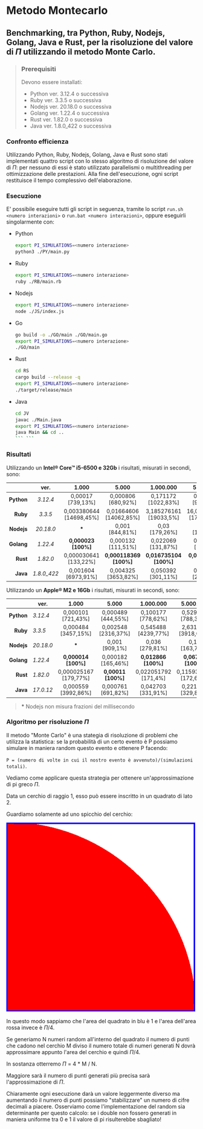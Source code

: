 # Metodo Montecarlo

## Benchmarking, tra Python, Ruby, Nodejs, Golang, Java e Rust, per la risoluzione del valore di $\Pi$ utilizzando il metodo Monte Carlo.

> ### Prerequisiti
>
> Devono essere installati:
>
> - Python ver. 3.12.4 o successiva
> - Ruby ver. 3.3.5 o successiva
> - Nodejs ver. 20.18.0 o successiva
> - Golang ver. 1.22.4 o successiva
> - Rust ver. 1.82.0 o successiva
> - Java ver. 1.8.0_422 o successiva

### Confronto efficienza

Utilizzando Python, Ruby, Nodejs, Golang, Java e Rust sono stati implementati quattro script con lo stesso algoritmo di risoluzione del valore di $\Pi$: per nessuno di essi è stato utilizzato parallelismi o multithreading per ottimizzazione delle prestazioni.
Alla fine dell'esecuzione, ogni script restituisce il tempo complessivo dell'elaborazione.

### Esecuzione

E' possibile eseguire tutti gli script in seguenza, tramite lo script `run.sh <numero interazioni>` o `run.bat <numero interazioni>`, oppure eseguirli singolarmente con:

- Python

  ```sh
  export PI_SIMULATIONS=<numero interazione>
  python3 ./PY/main.py
  ```

- Ruby

  ```sh
  export PI_SIMULATIONS=<numero interazione>
  ruby ./RB/main.rb
  ```

- Nodejs

  ```sh
  export PI_SIMULATIONS=<numero interazione>
  node ./JS/index.js
  ```

- Go

  ```sh
  go build -o ./GO/main ./GO/main.go
  export PI_SIMULATIONS=<numero interazione>
  ./GO/main
  ```

- Rust

  ```sh
  cd RS
  cargo build --release -q
  export PI_SIMULATIONS=<numero interazione>
  ./target/release/main
  ```

- Java

  ```sh
  cd JV
  javac ./Main.java
  export PI_SIMULATIONS=<numero interazione>
  java Main && cd ..
  ``` ```
  ```

### Risultati

Utilizzando un **Intel® Core™ i5-6500 e 32Gb** i risultati, misurati in secondi, sono:

|            | ver.        | 1.000                       | 5.000                      | 1.000.000                  | 5.000.000                    |
| ----------:|:-----------:|:---------------------------:|:--------------------------:|:--------------------------:|:----------------------------:|
| **Python** | *3.12.4*    | 0,00017<br> [739,13%]       | 0,000806<br> [680,92%]     | 0,171172<br> [1022,83%]    | 0,871845<br> [936,66%]       |
| **Ruby**   | *3.3.5*     | 0,003380644<br> [14698,45%] | 0,01664606<br> [14062,85%] | 3,185276161<br> [19033,5%] | 16,004425921<br> [17194,31%] |
| **Nodejs** | *20.18.0*   | **\***       | 0,001<br> [844,81%]        | 0,03<br> [179,26%]         | 0,135<br> [145,03%]          |
| **Golang** | *1.22.4*    | **0,000023<br> [100%]**     | 0,000132<br> [111,51%]     | 0,022069<br> [131,87%]     | 0,119983<br> [128,9%]        |
| **Rust**   | *1.82.0*    | 0,000030641<br> [133,22%]   | **0,000118369<br> [100%]** | **0,016735104<br> [100%]** | **0,093079769<br> [100%]**   |
| **Java**   | *1.8.0_422* | 0,001604<br> [6973,91%]     | 0,004325<br> [3653,82%]    | 0,050392<br> [301,11%]     | 0,224448<br> [241,13%]       |

Utilizzando un **Apple® M2 e 16Gb** i risultati, misurati in secondi, sono:

|            | ver.      | 1.000                     | 5.000                   | 1.000.000                | 5.000.000                 |
| ----------:| --------- |:-------------------------:|:-----------------------:|:------------------------:|:-------------------------:|
| **Python** | *3.12.4*  | 0,000101<br> [721,43%]    | 0,000489<br> [444,55%]  | 0,100177<br> [778,62%]   | 0,529444<br> [788,34%]    |
| **Ruby**   | *3.3.5*   | 0,000484<br> [3457,15%]   | 0,002548<br> [2316,37%] | 0,545488<br> [4239,77%]  | 2,631342<br> [3918,02%]   |
| **Nodejs** | *20.18.0* | **\***     | 0,001<br> [909,1%]      | 0,036<br> [279,81%]      | 0,11<br> [163,79%]        |
| **Golang** | *1.22.4*  | **0,000014<br> [100%]**   | 0,000182<br> [165,46%]  | **0,012866<br> [100%]**  | **0,06716<br> [100%]**    |
| **Rust**   | *1.82.0*  | 0,000025167<br> [179,77%] | **0,00011<br> [100%]**  | 0,022051792<br> [171,4%] | 0,115934333<br> [172,63%] |
| **Java**   | *17.0.12* | 0,000559<br> [3992,86%]   | 0,000761<br> [691,82%]  | 0,042703<br> [331,91%]   | 0,221541<br> [329,88%]    |

> **\*** Nodejs non misura frazioni del millisecondo

### Algoritmo per risoluzione $\Pi$

Il metodo "Monte Carlo" è una stategia di risoluzione di problemi che utilizza la statistica: se la probabilità di un certo evento è P possiamo simulare in maniera random questo evento e ottenere P facendo:

`P = (numero di volte in cui il nostro evento è avvenuto)/(simulazioni totali)`.

Vediamo come applicare questa strategia per ottenere un'approssimazione di pi greco $\Pi$.

Data un cerchio di raggio 1, esso può essere inscritto in un quadrato di lato 2.

Guardiamo solamente ad uno spicchio del cerchio:

![PI_greco](./pi.png)

In questo modo sappiamo che l'area del quadrato in blu è 1 e l'area dell'area rossa invece è $\Pi$/4.

Se generiamo N numeri random all'interno del quadrato il numero di punti che cadono nel cerchio M diviso il numero totale di numeri generati N dovrà approssimare appunto l'area del cerchio e quindi $\Pi$/4.

In sostanza otterremo $\Pi$ = 4 \* M / N.

Maggiore sarà il numero di punti generati più precisa sarà l'approssimazione di $\Pi$.

Chiaramente ogni esecuzione darà un valore leggermente diverso ma aumentando il numero di punti possiamo "stabilizzare" un numero di cifre decimali a piacere. Osserviamo come l'implementazione del random sia determinante per questo calcolo: se i double non fossero generati in maniera uniforme tra 0 e 1 il valore di pi risulterebbe sbagliato!
